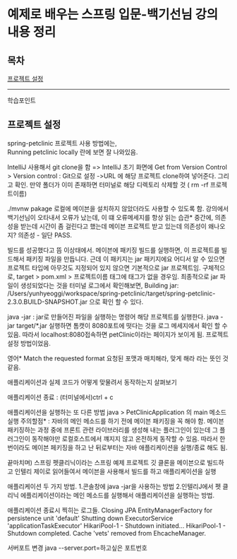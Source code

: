 **예제로 배우는 스프링 입문-백기선님 강의 내용 정리**
====================================

목차
---
[프로젝트 설정](#프로젝트-설정)    

***


학습포인트

## 프로젝트 설정    
spring-petclinic 프로젝트 사용 방법에는,  
Running petclinic locally 란에 보면 잘 나와있음.

 IntelliJ 사용해서 git clone을 함 => IntelliJ 초기 화면에     Get from Version Control > Version control : Git으로 설정 ->URL 에 해당 프로젝트 clone하여 넣어준다. 그리고 확인. 만약 폴더가 이미 존재하면 터미널로 해당 디렉토리 삭제할 것 ( rm -rf 프로젝트이름)

 ./mvnw pakage
로컬에 메이븐을 설치하지 않았더라도 사용할 수 있도록 함.
강의에서 백기선님이 오타내서 오류가 났는데, 이 떄 오류메세지를 항상 읽는 습관*
중간에,
의존성을 받는데 시간이 좀 걸린다고 했는데 메이븐 프로젝트 받고 있는데 의존성이 왜나오지?
의존성 - 
일단 PASS.

빌드를 성공했다고 뜸 이상태에서.
메이븐에 패키징 빌드를 실행하면, 이 프로젝트를 빌드해서 패키징 파일을 만듭니다.
근데 이 패키지는 jar 패키지에요 어디서 알 수 있으면 프로젝트 타입에 아무것도 지정되어 있지 않으면 기본적으로 jar 프로젝트임.  구체적으로,
target > pom.xml > 프로젝트이름 태그에 <packaging> 태그가 없을 경우임.
최종적으로 jar 파일이 생성되었다는 것을 터미널 로그에서 확인해보면,
 Building jar: /Users/yunhyeoggi/workspace/spring-petclinic/target/spring-petclinic-2.3.0.BUILD-SNAPSHOT.jar
으로 확인 할 수 있다.

java -jar : jar로 만들어진 파일을 실행하는 명령어
해당 프로젝트를 실행한다.
java -jar target/*.jar
실행하면 톰캣이 8080포트에 떳다는 것을 로그 메세지에서 확인 할 수 있음.
따라서 localhost:8080접속하면 petClinic이라는 페이지가 보이게 됨.
프로젝트 설정 방법이었음.

영어*
Match the requested format  요청된 포맷과 매치해라, 맞게 해라 라는 뜻인 것 같음.

애플리케이션과 실제 코드가 어떻게 맞물려서 동작하는지 살펴보기

애플리케이션 종료 : (터미널에서)ctrl + c

애플리케이션을 실행하는 또 다른 방법
java  > PetClinicApplication 의 main 메소드 실행
주의할점*
: 자바의 메인 메소드를 하기 전에 메이븐 패키징을 꼭 해야 함.
 메이븐 패키징하는 과정 중에 프론트 관련 라이브러리를 생성해 내는 플러그인이 있는데 그 플러그인이 동작해야만 로컬호스트에서 꺠지지 않고 온전하게 동작할 수 있음.
따라서 한 번이라도 메이븐 페키징을 하고 난 뒤로부터는 자바 애플리케이션을 실행/종료 해도 됨.

끝마치며)
스프링 펫클리닉이라는 스프링 예제 프로젝트 깃 클론을 메이븐으로 빌드하고 인텔리 제이로 읽어들여서 메이븐을 사용해서 빌드를 하고 애플리케이션을 실행

애플리케이션 두 가지 방법.
1.콘솔창에 java -jar을 사용하는 방법
2.인텔리J에서 펫 클리닉 에플리케이션이라는 메인 메소드를 실행해서 애플리케이션을 실행하는 방법.

애플리케이션 종료시 찍히는 로그들.
Closing JPA EntityManagerFactory for persistence unit 'default'
 Shutting down ExecutorService 'applicationTaskExecutor'
HikariPool-1 - Shutdown initiated...
 HikariPool-1 - Shutdown completed.
 Cache 'vets' removed from EhcacheManager.

서버포트 변경
java --server.port=하고싶은 포트번호


